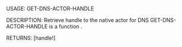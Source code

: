 USAGE:
     GET-DNS-ACTOR-HANDLE  

DESCRIPTION:
     Retrieve handle to the native actor for DNS
     GET-DNS-ACTOR-HANDLE is a function .

RETURNS: [handle!]
